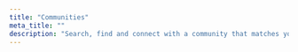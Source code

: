 ```yaml
---
title: "Communities"
meta_title: ""
description: "Search, find and connect with a community that matches your interests."
---
```

